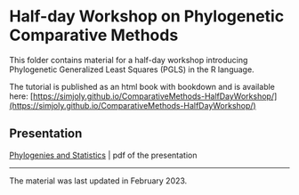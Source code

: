 # Half-day Workshop on Phylogenetic Comparative Methods

This folder contains material for a half-day workshop introducing Phylogenetic Generalized Least Squares (PGLS) in the R language.

The tutorial is published as an html book with bookdown and is available here: [https://simjoly.github.io/ComparativeMethods-HalfDayWorkshop/](https://simjoly.github.io/ComparativeMethods-HalfDayWorkshop/)


## Presentation

[Phylogenies and Statistics](https://github.com/simjoly/ComparativeMethods-HalfDayWorkshop/blob/master/PGLS_presentation.pdf) | pdf of the presentation


----

The material was last updated in February 2023.
